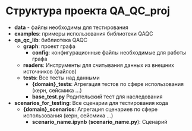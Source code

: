 # Структура проекта QA_QC_proj

- **data** - файлы необходимы для тестирования
- **examples**: примеры использования библиотеки QAQC
- **qa_qc_lib**: библиотека QAQC
    - **graph**: проект графа
        - **config**: конфигурационные файлы необходимые для работы графа
    - **readers**: Инструменты для считывания данных из внешних источников (файлов) 
    - **tests**: Все тесты над данными
        - **{domain}_tests**: Агрегация тестов по сфере использования (керн, сейсмика ...)
        - **base_test.py** Родительский тест для наследования
- **scenarios_for_testing**: Все сценарии для тестирования кода
    - **{domain}_scenarios**: Агрегация сценариев по сфере использования (керн, сейсмика ...)
        - **scenario_name.ipynb** (**scenario_name.py**): Сценарий